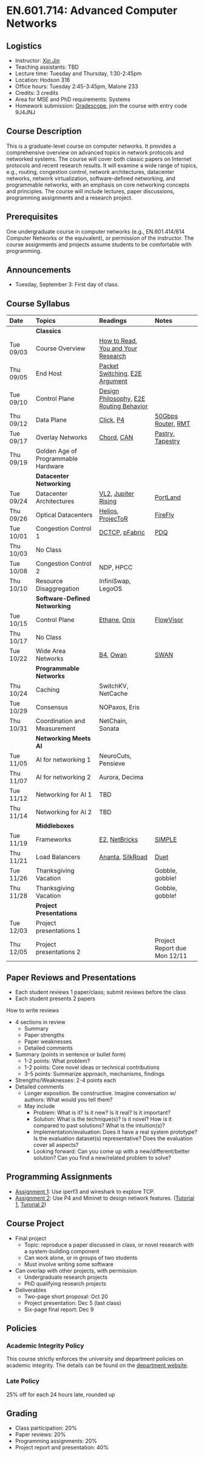 # EN.601.714: Advanced Computer Networks

## Logistics

- Instructor: [Xin Jin](http://www.cs.jhu.edu/~xinjin/)
- Teaching assistants: TBD
- Lecture time: Tuesday and Thursday, 1:30-2:45pm
- Location: Hodson 316
- Office hours: Tuesday 2:45-3:45pm, Malone 233
- Credits: 3 credits
- Area for MSE and PhD requirements: Systems
- Homework submission: [Gradescope](https://www.gradescope.com/), join the course with entry code 9J4JNJ

## Course Description

This is a graduate-level course on computer networks. It provides a comprehensive overview on advanced topics in network protocols and networked systems. The course will cover both classic papers on Internet protocols and recent research results. It will examine a wide range of topics, e.g., routing, congestion control, network architectures, datacenter networks, network virtualization, software-defined networking, and programmable networks, with an emphasis on core networking concepts and principles. The course will include lectures, paper discussions, programming assignments and a research project.

## Prerequisites

One undergraduate course in computer networks (e.g., EN.601.414/614 Computer Networks or the equivalent), or permission of the instructor. The course assignments and projects assume students to be comfortable with programming.

## Announcements

- Tuesday, September 3: First day of class.

## Course Syllabus

| Date    | Topics  | Readings | Notes   |
| :------ | :------ | :------  | :------ |
| | **Classics** | | |
| Tue 09/03 | Course Overview | [How to Read](papers/CCR07_HowToRead.pdf), [You and Your Research](papers/Bell86_YouAndYourResearch.pdf) | |
| Thu 09/05 | End Host | [Packet Switching](papers/TOC74_CerfKahn.pdf), [E2E Argument](papers/TOCS84_EndToEnd.pdf) | |
| Tue 09/10 | Control Plane | [Design Philosophy](papers/SIGCOMM88_DesignPhilosophy.pdf), [E2E Routing Behavior](papers/TON97_E2ERouting.pdf) | |
| Thu 09/12 | Data Plane | [Click](papers/TOCS00_Click.pdf), [P4](papers/CCR14_P4.pdf) | [50Gbps Router](papers/TON98_50GbpsRouter.pdf), [RMT](papers/SIGCOMM13_RMT.pdf) |
| Tue 09/17 | Overlay Networks | [Chord](papers/SIGCOMM01_Chord.pdf), [CAN](papers/SIGCOMM01_CAN.pdf)  | [Pastry](papers/Middleware01_Pastry.pdf), [Tapestry](papers/JSAC04_Tapestry.pdf) |
| Thu 09/19 | Golden Age of Programmable Hardware | | |
| | **Datacenter Networking** | | |
| Tue 09/24 | Datacenter Architectures | [VL2](papers/SIGCOMM09_VL2.pdf), [Jupiter Rising](papers/SIGCOMM15_Jupiter.pdf) | [PortLand](papers/SIGCOMM09_PortLand.pdf) |
| Thu 09/26 | Optical Datacenters | [Helios](papers/SIGCOMM10_Helios.pdf), [ProjecToR](papers/SIGCOMM16_ProjecToR.pdf) | [FireFly](papers/SIGCOMM14_FireFly.pdf) |
| Tue 10/01 | Congestion Control 1 | [DCTCP](papers/SIGCOMM10_DCTCP.pdf), [pFabric](papers/SIGCOMM13_pFabric.pdf) | [PDQ](papers/SIGCOMM12_PDQ.pdf) |
| Thu 10/03 | No Class | |
| Tue 10/08 | Congestion Control 2 | NDP, HPCC | |
| Thu 10/10 | Resource Disaggregation | InfiniSwap, LegoOS |  |
| | **Software-Defined Networking** | | |
| Tue 10/15 | Control Plane | [Ethane](papers/SIGCOMM07_Ethane.pdf), [Onix](papers/OSDI10_Onix.pdf) | [FlowVisor](papers/OSDI10_FlowVisor.pdf) |
| Thu 10/17 | No Class | | |
| Tue 10/22 | Wide Area Networks | [B4](papers/SIGCOMM13_B4.pdf), [Owan](papers/SIGCOMM16_Owan.pdf) | [SWAN](papers/SIGCOMM13_SWAN.pdf) |
| | **Programmable Networks** | | |
| Thu 10/24 | Caching | SwitchKV, NetCache ||
| Tue 10/29 | Consensus | NOPaxos, Eris ||
| Thu 10/31 | Coordination and Measurement | NetChain, Sonata ||
| | **Networking Meets AI** | | |
| Tue 11/05 | AI for networking 1 | NeuroCuts, Pensieve |  |
| Thu 11/07 | AI for networking 2 | Aurora, Decima |  |
| Tue 11/12 | Networking for AI 1 | TBD | |
| Thu 11/14 | Networking for AI 2 | TBD | |
| | **Middleboxes** | | |
| Tue 11/19 | Frameworks | [E2](papers/SOSP15_E2.pdf), [NetBricks](papers/OSDI16_NetBricks.pdf) | [SIMPLE](papers/SIGCOMM13_SIMPLE.pdf) |
| Thu 11/21 | Load Balancers | [Ananta](papers/SIGCOMM13_Ananta.pdf), [SilkRoad](papers/SIGCOMM17_SilkRoad.pdf) | [Duet](papers/SIGCOMM14_Duet.pdf) |
| Tue 11/26 | Thanksgiving Vacation | | Gobble, gobble! |
| Thu 11/28 | Thanksgiving Vacation | | Gobble, gobble! |
| | **Project Presentations** | | |
| Tue 12/03 | Project presentations 1 | | |
| Thu 12/05 | Project presentations 2 | | Project Report due Mon 12/11 |

## Paper Reviews and Presentations

- Each student reviews 1 paper/class; submit reviews before the class
- Each student presents 2 papers

How to write reviews

- 4 sections in review
  - Summary
  - Paper strengths
  - Paper weaknesses
  - Detailed comments
- Summary (points in sentence or bullet form)
  - 1-2 points:  What problem?
  - 1-2 points:  Core novel ideas or technical contributions
  - 3-5 points: Summarize approach, mechanisms, findings
- Strengths/Weaknesses:  2-4 points each
- Detailed comments
  - Longer exposition. Be constructive.  Imagine conversation w/ authors:  What would you tell them?
  - May include
      - Problem: What is it? Is it new? Is it real? Is it important?
      - Solution: What is the technique(s)? Is it novel? How is it compared to past solutions? What is the intuition(s)?
      - Implementation/evaluation: Does it have a real system prototype? Is the evaluation dataset(s) representative? Does the evaluation cover all aspects?
      - Looking forward: Can you come up with a new/different/better solution? Can you find a new/related problem to solve?

## Programming Assignments

- [Assignment 1](assignments/assignment1.md): Use iperf3 and wireshark to explore TCP.
- [Assignment 2](assignments/assignment2.md): Use P4 and Mininet to design network features. ([Tutorial 1](slides/P4_tutorial.pdf), [Turorial 2](https://github.com/p4lang/tutorials/blob/master/SIGCOMM_2016/p4-tutorial-slides.pdf))

## Course Project
- Final project
  - Topic: reproduce a paper discussed in class, or novel research with a system-building component
  - Can work alone, or in groups of two students
  - Must involve writing some software
- Can overlap with other projects, with permission
  - Undergraduate research projects
  - PhD qualifying research projects
- Deliverables
  - Two-page short proposal: Oct 20
  - Project presentation: Dec 5 (last class)
  - Six-page final report: Dec 9

## Policies

### Academic Integrity Policy

This course strictly enforces the university and department policies on academic integrity. The details can be found on the [department website](https://www.cs.jhu.edu/academic-integrity-code/).

### Late Policy

25% off for each 24 hours late, rounded up

## Grading

- Class participation: 20%
- Paper reviews: 20%
- Programming assignments: 20%
- Project report and presentation: 40%


